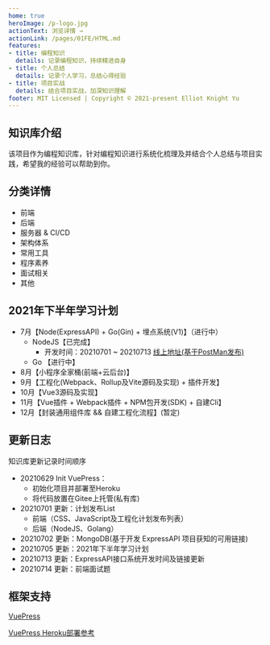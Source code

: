 ```yaml
---
home: true
heroImage: /p-logo.jpg
actionText: 浏览详情 →
actionLink: /pages/01FE/HTML.md
features:
- title: 编程知识
  details: 记录编程知识，持续精进自身
- title: 个人总结
  details: 记录个人学习，总结心得经验
- title: 项目实战
  details: 结合项目实战，加深知识理解
footer: MIT Licensed | Copyright © 2021-present Elliot Knight Yu
---
```


## 知识库介绍
该项目作为编程知识库，针对编程知识进行系统化梳理及并结合个人总结与项目实践，希望我的经验可以帮助到你。

## 分类详情
- 前端
- 后端
- 服务器 & CI/CD
- 架构体系
- 常用工具
- 程序素养
- 面试相关
- 其他

## 2021年下半年学习计划
- 7月【Node(ExpressAPI) + Go(Gin) + 埋点系统(V1)】（进行中）
    - NodeJS【已完成】
        - 开发时间：20210701 ~ 20210713 [线上地址(基于PostMan发布)](https://documenter.getpostman.com/view/3694200/Tzm8Fb1G#542ba7a3-c910-4076-b1a1-7bbbc61bfb86)
    - Go 【进行中】
- 8月【小程序全家桶(前端+云后台)】
- 9月【工程化(Webpack、Rollup及Vite源码及实现) + 插件开发】
- 10月【Vue3源码及实现】
- 11月【Vue插件 + Webpack插件 + NPM包开发(SDK) + 自建Cli】
- 12月【封装通用组件库 && 自建工程化流程】(暂定)

## 更新日志
知识库更新记录时间顺序
- 20210629 Init VuePress：
  - 初始化项目并部署至Heroku
  - 将代码放置在Gitee上托管(私有库)
- 20210701 更新：计划发布List
  - 前端（CSS、JavaScript及工程化计划发布列表）
  - 后端（NodeJS、Golang）
- 20210702 更新：MongoDB(基于开发 ExpressAPI 项目获知的可用链接)
- 20210705 更新：2021年下半年学习计划
- 20210713 更新：ExpressAPI接口系统开发时间及链接更新
- 20210714 更新：前端面试题

## 框架支持
[VuePress](https://vuepress.vuejs.org/zh/)

[VuePress Heroku部署参考](https://vuepress.vuejs.org/zh/guide/deploy.html#heroku)
